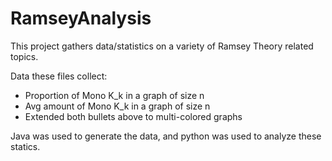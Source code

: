 # RamseyAnalysis

This project gathers data/statistics on a variety of Ramsey Theory related topics.

Data these files collect:
- Proportion of Mono K_k in a graph of size n
- Avg amount of Mono K_k in a graph of size n
- Extended both bullets above to multi-colored graphs


Java was used to generate the data, and python was used to analyze these statics. 
